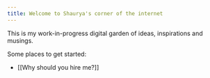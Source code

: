 ```yaml
---
title: Welcome to Shaurya's corner of the internet
---
```


This is my work-in-progress digital garden of ideas, inspirations and musings.

Some places to get started:
- [[Why should you hire me?]]
